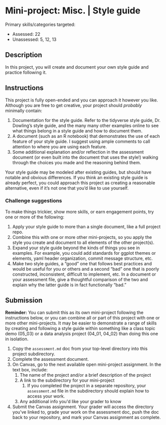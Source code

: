 # Mini-project: Misc. | Style guide

Primary skills/categories targeted:

- Assessed: 22
- Unassessed: 5, 12, 13

## Description

In this project, you will create and document your own style guide and practice following it.

## Instructions

This project is fully open-ended and you can approach it however you like. Although you are free to get creative, your project should *probably* minimally contain:

1. Documentation for the style guide. Refer to the tidyverse style guide, Dr. Dowling’s style guide, and the many many other examples online to see what things belong in a style guide and how to document them.
2. A document (such as an R notebook) that demonstrates the use of each feature of your style guide. I suggest using ample comments to call attention to where you are using each feature.
3. Some additional explanation and/or reflection in the assessment document (or even built into the document that uses the style!) walking through the choices you made and the reasoning behind them.

Your style guide may be modeled after existing guides, but should have notable and obvious differences. If you think an existing style guide is already perfect, you could approach this project as creating a reasonable alternative, even if it’s not one that you’d like to use yourself.

### Challenge suggestions

To make things trickier, show more skills, or earn engagement points, try one or more of the following:

1. Apply your style guide to more than a single document, like a full project repo.
2. Combine this with one or more other mini-projects, so you apply the style you create and document to all elements of the other project(s).
3. Expand your style guide beyond the kinds of things you see in examples. For example, you could add standards for ggplot themes or elements, yaml header organization, commit message structure, etc.
4. Make two style guides, a “good” one that follows best practices and would be useful for you or others and a second “bad” one that is poorly constructed, inconsistent, difficult to implement, etc. In a document or your assessment file, give a thoughtful comparison of the two and explain why the latter guide is in fact functionally “bad.”

## Submission

**Reminder:** You can submit this as its own mini-project following the instructions below, or you can combine all or part of this project with one or more other mini-projects. It may be easier to demonstrate a range of skills by creating and following a style guide within something like a class topic demo (05_03) or a data analysis project (04_01, 04_02) than doing this one in isolation.

1. Copy the `assessment.md` doc from your top-level directory into this project subdirectory.
2. Complete the assessment document.
3. On Canvas, go to the next available open mini-project assignment. In the text box, include:
    1. The name of the project and/or a brief description of the project
    2. A link to the subdirectory for your mini-project
        1. If you completed the project in a separate repository, your `assessment.md` file in the subdirectory should explain how to access your work.
    3. Any additional info you'd like your grader to know
4. Submit the Canvas assignment. Your grader will access the directory you've linked to, grade your work on the assessment doc, push the doc back to your repository, and mark your Canvas assignment as complete.